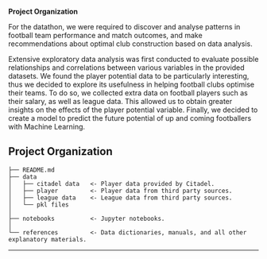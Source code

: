<b>Project Organization</b>

For the datathon, we were required to discover and analyse patterns in football team performance and match outcomes, and make recommendations about optimal club construction based on data analysis.

Extensive exploratory data analysis was first conducted to evaluate possible relationships and correlations between various variables in the provided datasets. 
We found the player potential data to be particularly interesting, thus we decided to explore its usefulness in helping football clubs optimise their teams. To do so, we collected extra data on football players such as their salary, as well as league data. This allowed us to obtain greater insights on the effects of the player potential variable.
Finally, we decided to create a model to predict the future potential of up and coming footballers with Machine Learning.

Project Organization
------------

    ├── README.md          
    ├── data
    │   ├── citadel data   <- Player data provided by Citadel.
    │   ├── player         <- Player data from third party sources.
    │   ├── league data    <- League data from third party sources.
    │   └── pkl files  
    │
    ├── notebooks          <- Jupyter notebooks. 
    │
    └── references         <- Data dictionaries, manuals, and all other explanatory materials.


--------
